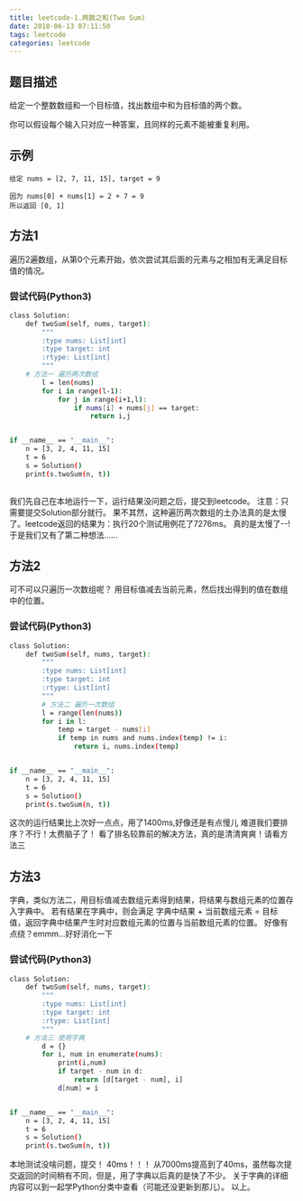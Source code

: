 ```yaml
---
title: leetcode-1.两数之和(Two Sum)
date: 2018-06-13 07:11:50
tags: leetcode
categories: leetcode
---
```

## 题目描述

给定一个整数数组和一个目标值，找出数组中和为目标值的两个数。

你可以假设每个输入只对应一种答案，且同样的元素不能被重复利用。
<!-- more -->

## 示例

```
给定 nums = [2, 7, 11, 15], target = 9

因为 nums[0] + nums[1] = 2 + 7 = 9
所以返回 [0, 1]
```

## 方法1
遍历2遍数组，从第0个元素开始，依次尝试其后面的元素与之相加有无满足目标值的情况。

### 尝试代码(Python3)
```bash
class Solution:
    def twoSum(self, nums, target):
        """
        :type nums: List[int]
        :type target: int
        :rtype: List[int]
        """
	# 方法一 遍历两次数组
        l = len(nums)
        for i in range(l-1):
            for j in range(i+1,l):
                if nums[i] + nums[j] == target:
                    return i,j


if __name__ == "__main__":
    n = [3, 2, 4, 11, 15]
    t = 6
    s = Solution()
    print(s.twoSum(n, t))
                
```
我们先自己在本地运行一下，运行结果没问题之后，提交到leetcode。
注意：只需要提交Solution部分就行。
果不其然，这种遍历两次数组的土办法真的是太慢了。leetcode返回的结果为：执行20个测试用例花了7276ms。
真的是太慢了--!
于是我们又有了第二种想法……

## 方法2
可不可以只遍历一次数组呢？
用目标值减去当前元素，然后找出得到的值在数组中的位置。
### 尝试代码(Python3)
```bash
class Solution:
    def twoSum(self, nums, target):
        """
        :type nums: List[int]
        :type target: int
        :rtype: List[int]
        """
        # 方法二 遍历一次数组
        l = range(len(nums))
        for i in l:
            temp = target - nums[i]
            if temp in nums and nums.index(temp) != i:
                return i, nums.index(temp)


if __name__ == "__main__":
    n = [3, 2, 4, 11, 15]
    t = 6
    s = Solution()
    print(s.twoSum(n, t))
```
这次的运行结果比上次好一点点，用了1400ms,好像还是有点慢儿
难道我们要排序？不行！太费脑子了！
看了排名较靠前的解决方法，真的是清清爽爽！请看方法三
## 方法3
字典，类似方法二，用目标值减去数组元素得到结果，将结果与数组元素的位置存入字典中。
若有结果在字典中，则会满足 字典中结果 + 当前数组元素 = 目标值，返回字典中结果产生时对应数组元素的位置与当前数组元素的位置。
好像有点绕？emmm...好好消化一下
### 尝试代码(Python3)

```bash
class Solution:
    def twoSum(self, nums, target):
        """
        :type nums: List[int]
        :type target: int
        :rtype: List[int]
        """
	# 方法三 使用字典
        d = {}
        for i, num in enumerate(nums):
            print(i,num)
            if target - num in d:
                return [d[target - num], i]
            d[num] = i


if __name__ == "__main__":
    n = [3, 2, 4, 11, 15]
    t = 6
    s = Solution()
    print(s.twoSum(n, t))
```
本地测试没啥问题，提交！
40ms！！！
从7000ms提高到了40ms，虽然每次提交返回的时间稍有不同，但是，用了字典以后真的是快了不少。
关于字典的详细内容可以到一起学Python分类中查看（可能还没更新到那儿）。
以上。


